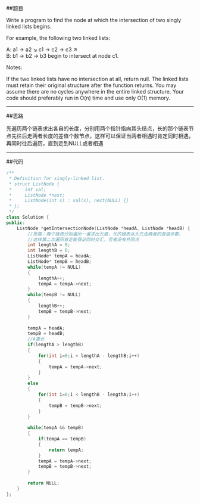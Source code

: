 ##题目

Write a program to find the node at which the intersection of two singly linked lists begins.


For example, the following two linked lists:

A:          a1 → a2
                   ↘
                     c1 → c2 → c3
                   ↗            
B:     b1 → b2 → b3
begin to intersect at node c1.


Notes:

If the two linked lists have no intersection at all, return null.
The linked lists must retain their original structure after the function returns.
You may assume there are no cycles anywhere in the entire linked structure.
Your code should preferably run in O(n) time and use only O(1) memory.

------

##思路

先遍历两个链表求出各自的长度，分别用两个指针指向其头结点，长的那个链表节点先往后走两者长度的差值个数节点，这样可以保证当两者相遇时肯定同时相遇，再同时往后遍历，直到走到NULL或者相遇

------

##代码

```cpp
/**
 * Definition for singly-linked list.
 * struct ListNode {
 *     int val;
 *     ListNode *next;
 *     ListNode(int x) : val(x), next(NULL) {}
 * };
 */
class Solution {
public:
    ListNode *getIntersectionNode(ListNode *headA, ListNode *headB) {
        //思路：两个链表分别遍历一遍求出长度，长的链表从头先走两者的差值步数，
        //这样第二次遍历肯定能保证同时交汇，否者没有共同点
        int lengthA = 0;
        int lengthB = 0;
        ListNode* tempA = headA;
        ListNode* tempB = headB;
        while(tempA != NULL)
        {
            lengthA++;
            tempA = tempA->next;
        }
        while(tempB != NULL)
        {
            lengthB++;
            tempB = tempB->next;
        }
        
        tempA = headA;
        tempB = headB;
        //A更长
        if(lengthA > lengthB)
        {
            for(int i=0;i < lengthA - lengthB;i++)
            {
                tempA = tempA->next;
            }
        }
        else
        {
            for(int i=0;i < lengthB - lengthA;i++)
            {
                tempB = tempB->next;
            }
        }
        
        while(tempA && tempB)
        {
            if(tempA == tempB)
            {
                return tempA;
            }
            tempA = tempA->next;
            tempB = tempB->next;
        }
        
        return NULL;
    }
};
```